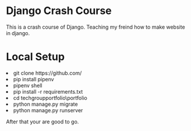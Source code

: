 # Django Crash Course

This is a crash course of Django. Teaching my freind how to make website in django.

# Local Setup

<li>git clone https://github.com/</li>
<li>pip install pipenv</li>
<li>pipenv shell</li>
<li>pip install -r requirements.txt</li>
<li>cd techgroupportfolio\portfolio</li>
<li>python manage.py migrate</li>
<li>python manage.py runserver</li>

After that your are good to go.
